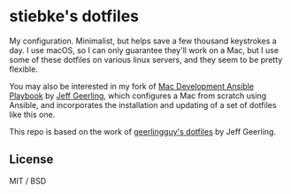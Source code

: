 # stiebke's dotfiles

My configuration. Minimalist, but helps save a few thousand keystrokes a day. I use macOS, so I can only guarantee they'll work on a Mac, but I use some of these dotfiles on various linux servers, and they seem to be pretty flexible.

You may also be interested in my fork of [Mac Development Ansible Playbook](https://github.com/stiebke/mac-dev-playbook) by [Jeff Geerling](https://github.com/geerlingguy/mac-dev-playbook), which configures a Mac from scratch using Ansible, and incorporates the installation and updating of a set of dotfiles like this one.

This repo is based on the work of [geerlingguy's dotfiles](https://github.com/geerlingguy/dotfiles) by Jeff Geerling.

## License

MIT / BSD
